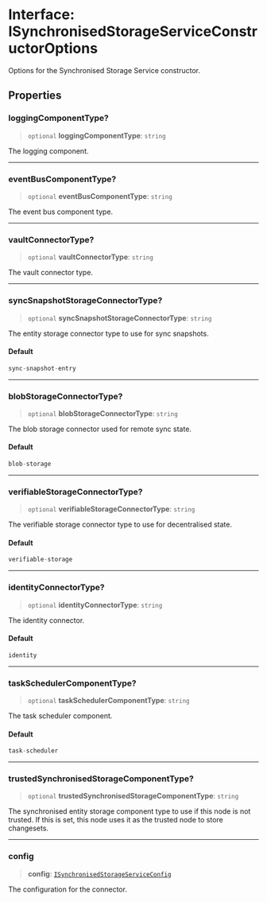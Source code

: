 # Interface: ISynchronisedStorageServiceConstructorOptions

Options for the Synchronised Storage Service constructor.

## Properties

### loggingComponentType?

> `optional` **loggingComponentType**: `string`

The logging component.

***

### eventBusComponentType?

> `optional` **eventBusComponentType**: `string`

The event bus component type.

***

### vaultConnectorType?

> `optional` **vaultConnectorType**: `string`

The vault connector type.

***

### syncSnapshotStorageConnectorType?

> `optional` **syncSnapshotStorageConnectorType**: `string`

The entity storage connector type to use for sync snapshots.

#### Default

```ts
sync-snapshot-entry
```

***

### blobStorageConnectorType?

> `optional` **blobStorageConnectorType**: `string`

The blob storage connector used for remote sync state.

#### Default

```ts
blob-storage
```

***

### verifiableStorageConnectorType?

> `optional` **verifiableStorageConnectorType**: `string`

The verifiable storage connector type to use for decentralised state.

#### Default

```ts
verifiable-storage
```

***

### identityConnectorType?

> `optional` **identityConnectorType**: `string`

The identity connector.

#### Default

```ts
identity
```

***

### taskSchedulerComponentType?

> `optional` **taskSchedulerComponentType**: `string`

The task scheduler component.

#### Default

```ts
task-scheduler
```

***

### trustedSynchronisedStorageComponentType?

> `optional` **trustedSynchronisedStorageComponentType**: `string`

The synchronised entity storage component type to use if this node is not trusted.
If this is set, this node uses it as the trusted node to store changesets.

***

### config

> **config**: [`ISynchronisedStorageServiceConfig`](ISynchronisedStorageServiceConfig.md)

The configuration for the connector.

